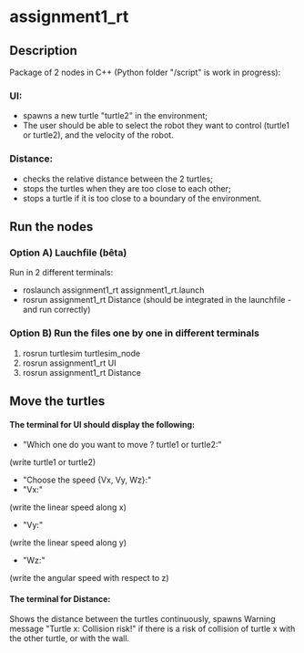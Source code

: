 # assignment1_rt

## Description
Package of 2 nodes in C++ (Python folder "/script" is work in progress):
### UI: 
- spawns a new turtle "turtle2" in the environment;
- The user should be able to select the robot they want to control (turtle1 or turtle2), and the velocity of the robot.

### Distance: 
- checks the relative distance between the 2 turtles;
- stops the turtles when they are too close to each other;
- stops a turtle if it is too close to a boundary of the environment.


## Run the nodes

### Option A) Lauchfile (bêta)
Run in 2 different terminals:
- roslaunch assignment1_rt assignment1_rt.launch
- rosrun assignment1_rt Distance (should be integrated in the launchfile - and run correctly)

### Option B) Run the files one by one in different terminals
1) rosrun turtlesim turtlesim_node
2) rosrun assignment1_rt UI
3) rosrun assignment1_rt Distance

## Move the turtles

#### The terminal for UI should display the following:
- "Which one do you want to move ? turtle1 or turtle2:"
  
(write turtle1 or turtle2)
- "Choose the speed {Vx, Vy, Wz}:"
- "Vx:"
  
(write the linear speed along x)
- "Vy:"
  
(write the linear speed along y)
- "Wz:"
  
(write the angular speed with respect to z)


#### The terminal for Distance:
Shows the distance between the turtles continuously, spawns Warning message "Turtle x: Collision risk!" if there is a risk of collision of turtle x with the other turtle, or with the wall.
